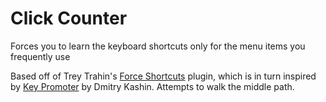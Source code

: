 # Click Counter

Forces you to learn the keyboard shortcuts only for the menu items you frequently use

Based off of Trey Trahin's [Force Shortcuts]() plugin, which is in turn inspired by [Key Promoter](https://plugins.jetbrains.com/plugin/8357) by Dmitry Kashin. Attempts to walk the middle path.
